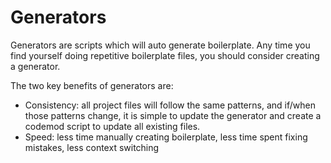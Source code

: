 # Generators
Generators are scripts which will auto generate boilerplate.
Any time you find yourself doing repetitive boilerplate files, you should consider creating a generator.

The two key benefits of generators are:
- Consistency: all project files will follow the same patterns, and if/when those patterns change, it is simple to update the generator and create a codemod script to update all existing files.
- Speed: less time manually creating boilerplate, less time spent fixing mistakes, less context switching
